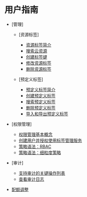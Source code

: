 # 用户指南

-   [管理]
    -   [资源标签]
        -   [资源标签简介](资源标签简介.md)
        -   [搜索云资源](搜索云资源.md)
        -   [创建标签键](创建标签键.md)
        -   [修改资源标签](修改资源标签.md)
        -   [删除资源标签](删除资源标签.md)

    -   [预定义标签]
        -   [预定义标签简介](预定义标签简介.md)
        -   [创建预定义标签](创建预定义标签.md)
        -   [搜索预定义标签](搜索预定义标签.md)
        -   [删除预定义标签](删除预定义标签.md)
        -   [导入和导出预定义标签](导入和导出预定义标签.md)


-   [权限管理]
    -   [权限管理基本概念](权限管理基本概念.md)
    -   [创建用户并授权使用标签管理服务](创建用户并授权使用标签管理服务.md)
    -   [策略语法：RBAC](策略语法-RBAC.md)
    -   [策略语法：细粒度策略](策略语法-细粒度策略.md)

-   [审计]
    -   [支持审计的关键操作列表](支持审计的关键操作列表.md)
    -   [查看审计日志](查看审计日志.md)

-   [配额调整](配额调整.md)

